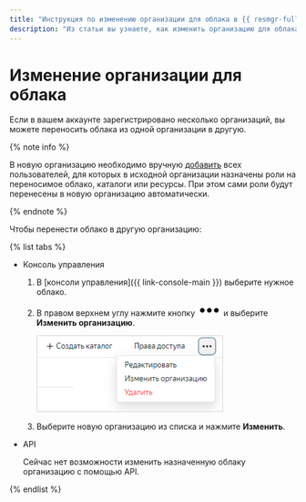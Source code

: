 ```yaml
---
title: "Инструкция по изменению организации для облака в {{ resmgr-full-name }}"
description: "Из статьи вы узнаете, как изменить организацию для облака в {{ resmgr-full-name }}."
---
```


# Изменение организации для облака

Если в вашем аккаунте зарегистрировано несколько организаций, вы можете переносить облака из одной организации в другую.

{% note info %}

В новую организацию необходимо вручную [добавить](../../../organization/add-account.md) всех пользователей, для которых в исходной организации назначены роли на переносимое облако, каталоги или ресурсы. При этом сами роли будут перенесены в новую организацию автоматически.

{% endnote %}


Чтобы перенести облако в другую организацию:

{% list tabs %}

- Консоль управления

  1. В [консоли управления]({{ link-console-main }}) выберите нужное облако.
  1. В правом верхнем углу нажмите кнопку ![***](../../../_assets/options.svg) и выберите **Изменить организацию**.

      ![image](../../../_assets/iam/change-organization-n-n.png)

  1. Выберите новую организацию из списка и нажмите **Изменить**.

- API

  Сейчас нет возможности изменить назначенную облаку организацию с помощью API.

{% endlist %}